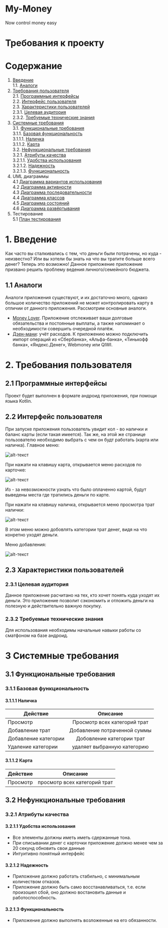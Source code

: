 # My-Money
Now control money easy
# Требования к проекту
# Содержание
1. <a href="#1-Введение">Введение</a></br>
1.1. <a href="#11-Аналоги">Аналоги</a>
2. <a href="#2-Требования-пользователя">Требования пользователя</a></br>
2.1. <a href="#21-Программные-интерфейсы">Программные интерфейсы</a></br>
2.2. <a href="#22-Интерфейс-пользователя">Интерфейс пользователя</a></br>
2.3. <a href="#23-Характеристики-пользователей">Характеристики пользователей</a></br> 
2.3.1. <a href="#231-Целевая-аудитория">Целевая аудитория</a></br> 
2.3.2. <a href="#232-Требуемые-технические-знания">Требуемые технические знания</a></br> 
3. <a href="#3-Системные-требования">Системные требования</a></br>
3.1. <a href="#31-Функциональные-требования">Функциональные требования</a></br>
3.1.1. <a href="#311-Базовая-функциональность">Базовая функциональность</a></br> 
3.1.1.1. <a href="#3111-Наличка">Наличка</a>  
3.1.1.2. <a href="#3112-Карта">Карта</a>  
3.2. <a href="#32-Нефункциональные-требования">Нефункциональные требования</a></br>
3.2.1. <a href="#321-Атрибуты-качества">Атрибуты качества</a></br>
3.2.1.1. <a href="#3211-Удобства-использования">Удобства использования</a></br>
3.2.1.2. <a href="#3212-Надежность">Надежность</a></br>
3.2.1.3. <a href="#3213-Функциональность">Функциональность</a></br>
4. <a>UML диаграммы</a></br>
4.1 <a href="https://github.com/Nikita199909/My-Money/blob/master/Documentation/UseCase.md">Диаграмма вариантов использования</a></br>
4.2 <a href="https://github.com/Nikita199909/My-Money/blob/master/Documentation/Activities.md">Диаграмма активности</a></br>
4.3 <a href="https://github.com/Nikita199909/My-Money/blob/master/Documentation/Sequence.md">Диаграмма последовательности</a></br>
4.4 <a href="https://github.com/Nikita199909/My-Money/blob/master/Documentation/Classes.md">Диаграмма классов</a></br>
4.5 <a href="https://github.com/Nikita199909/My-Money/blob/master/Documentation/State.md">Диаграмма состояний</a></br>
4.6 <a href="https://github.com/Nikita199909/My-Money/blob/master/Documentation/Deployment.md">Диаграмма развёртывания</a></br>
5. <a>Тестирование</a></br>
5.1 <a href="https://github.com/Nikita199909/My-Money/blob/develop/Documentation/TestPlan.md"> План тестирования</a></br>
# 1. Введение
Как часто вы сталкивались с тем, что деньги были потрачены, но куда - неизвестно? Или вы хотели бы знать на что вы тратите
больше всего денег? Теперь это возможно! Данное приложение приложение призвано решить проблему ведения личного/семейного бюджета.
## 1.1 Аналоги
  Аналоги приложения существуют, и их достаточно много, однако большое количество приложений не может контролировать карту в отличии от данного приложения.
  Рассмотрим основные аналоги.
+ [Money Lover](https://moneylover.me/). Приложение отслеживает ваши долговые обязательства и постоянные выплаты, а также напоминает о необходимости совершить очередной платёж.
+ [Дзен-мани](https://zenmoney.ru/): учёт расходов. К приложению можно подключить импорт операций из «Сбербанка», «Альфа-банка», «Тинькофф банка», «Яндекс.Денег», Webmoney или QIWI.
# 2. Требования пользователя
## 2.1 Программные интерфейсы
Проект будет выполнен в формате андроид приложения, при помощи языка Kotlin.
## 2.2 Интерфейс пользователя
При запуске приложения пользователь увидит кол - во налички и баланс карты (если такая имеется). Так же, на этой же странице пользователю необходимо выбрать с чем он будт работать (карта или наличка).
Главное меню:

![alt-текст][MainView]

[MainView]: https://github.com/Nikita199909/My-Money/blob/master/Mobile/mockups/MainView.png

При нажати на клавишу карта, открывается меню расходов по карточке:

![alt-текст][Card]

[Card]: https://github.com/Nikita199909/My-Money/blob/master/Mobile/mockups/Card.png

Из - за невозможности узнать что было оплаченно картой, будут выведены места где тратились деньги по карте.

При нажати на клавишу наличка, открывается меню просмотра трат налички:

![alt-текст][Cash]

[Cash]: https://github.com/Nikita199909/My-Money/blob/master/Mobile/mockups/Cash.png

В этом меню можно добовлять категории трат денег, видя на что конретно уходят деньги.

Меню добавления:

![alt-текст][Adding]

[Adding]: https://github.com/Nikita199909/My-Money/blob/master/Mobile/mockups/Adding.png

## 2.3 Характеристики пользователей
### 2.3.1 Целевая аудитория
Данное приложение расчитано на тех, кто хочет понять куда уходят их деньги. Это приложение позволит сэкономить и отложить деньги на полезную и действительно важную покупку.
### 2.3.2 Требуемые технические знания
Для использования необходимы начальные навыки работы со сматфоном на базе андроид.
# 3 Системные требования
## 3.1 Функциональные требования
### 3.1.1 Базовая функциональность
#### 3.1.1.1 Наличка
| Действие             | Описание                   | 
| ---------------------|:-------------------------:| 
| Просмотр             | Просмотр всех категорий трат |
| Добавление трат      | Добавление потраченной суммы | 
| Добавление категории | Добовление категории трат    |
| Удаление категории   | удаляет выбранную категорию |

#### 3.1.1.2 Карта
| Действие             | Описание                   | 
| ---------------------|:-------------------------:| 
| Просмотр             | просмотр всех категорий трат |
## 3.2 Нефункциональные требования
### 3.2.1 Атрибуты качества
#### 3.2.1.1 Удобства использования
 + Все элементы должны иметь иметь сдержанные тона.
 + При списывании денег с карточки приложение должно менее чем за 20 секунд обновить свои данные
 + Интуитивно понятный интерфейс
#### 3.2.1.2 Надежность
  + Приложение должно работать стабильно, с минимальным количеством отказов.
  + Приложение должно быть само восстанавливаться, т.е. если произошел сбой, оно должно востановить данные и работоспособность.
#### 3.2.1.3 Функциональность
  + Приложение должно выполнять возложенные на его обязанности.
